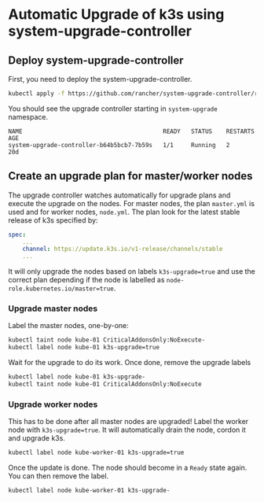 # Automatic Upgrade of k3s using system-upgrade-controller

## Deploy system-upgrade-controller

First, you need to deploy the system-upgrade-controller.

```bash
kubectl apply -f https://github.com/rancher/system-upgrade-controller/releases/download/v0.6.2/system-upgrade-controller.yaml
```

You should see the upgrade controller starting in `system-upgrade` namespace.

    NAME                                        READY   STATUS    RESTARTS   AGE
    system-upgrade-controller-b64b5bcb7-7b59s   1/1     Running   2          20d

## Create an upgrade plan for master/worker nodes

The upgrade controller watches automatically for upgrade plans and execute the upgrade on the nodes. For master nodes, the plan `master.yml` is used and for worker nodes, `node.yml`. The plan look for the latest stable release of k3s specified by:

```yml
spec:
    ...
    channel: https://update.k3s.io/v1-release/channels/stable
    ...
```

It will only upgrade the nodes based on labels `k3s-upgrade=true` and use the correct plan depending if the node is labelled as `node-role.kubernetes.io/master=true`.

### Upgrade master nodes

Label the master nodes, one-by-one:

```bash
kubectl taint node kube-01 CriticalAddonsOnly:NoExecute-
kubectl label node kube-01 k3s-upgrade=true
```

Wait for the upgrade to do its work. Once done, remove the upgrade labels

```bash
kubectl label node kube-01 k3s-upgrade-
kubectl taint node kube-01 CriticalAddonsOnly:NoExecute
```

### Upgrade worker nodes

This has to be done after all master nodes are upgraded! Label the worker node with `k3s-upgrade=true`. It will automatically drain the node, cordon it and upgrade k3s.

```bash
kubectl label node kube-worker-01 k3s-upgrade=true
```

Once the update is done. The node should become in a `Ready` state again. You can then remove the label.

```bash
kubectl label node kube-worker-01 k3s-upgrade-
```
